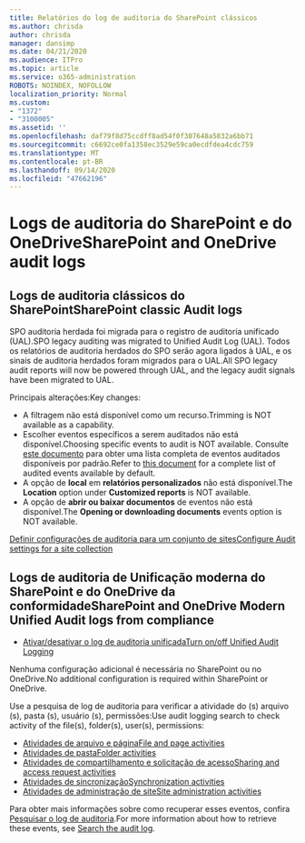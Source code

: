 ```yaml
---
title: Relatórios do log de auditoria do SharePoint clássicos
ms.author: chrisda
author: chrisda
manager: dansimp
ms.date: 04/21/2020
ms.audience: ITPro
ms.topic: article
ms.service: o365-administration
ROBOTS: NOINDEX, NOFOLLOW
localization_priority: Normal
ms.custom:
- "1372"
- "3100005"
ms.assetid: ''
ms.openlocfilehash: daf79f8d75ccdff8ad54f0f307648a5832a6bb71
ms.sourcegitcommit: c6692ce0fa1358ec3529e59ca0ecdfdea4cdc759
ms.translationtype: MT
ms.contentlocale: pt-BR
ms.lasthandoff: 09/14/2020
ms.locfileid: "47662196"
---
```

# <a name="sharepoint-and-onedrive-audit-logs"></a><span data-ttu-id="5463c-102">Logs de auditoria do SharePoint e do OneDrive</span><span class="sxs-lookup"><span data-stu-id="5463c-102">SharePoint and OneDrive audit logs</span></span>

## <a name="sharepoint-classic-audit-logs"></a><span data-ttu-id="5463c-103">Logs de auditoria clássicos do SharePoint</span><span class="sxs-lookup"><span data-stu-id="5463c-103">SharePoint classic Audit logs</span></span>

<span data-ttu-id="5463c-104">SPO auditoria herdada foi migrada para o registro de auditoria unificado (UAL).</span><span class="sxs-lookup"><span data-stu-id="5463c-104">SPO legacy auditing was migrated to Unified Audit Log (UAL).</span></span> <span data-ttu-id="5463c-105">Todos os relatórios de auditoria herdados do SPO serão agora ligados à UAL, e os sinais de auditoria herdados foram migrados para o UAL.</span><span class="sxs-lookup"><span data-stu-id="5463c-105">All SPO legacy audit reports will now be powered through UAL, and the legacy audit signals have been migrated to UAL.</span></span>

<span data-ttu-id="5463c-106">Principais alterações:</span><span class="sxs-lookup"><span data-stu-id="5463c-106">Key changes:</span></span>

* <span data-ttu-id="5463c-107">A filtragem não está disponível como um recurso.</span><span class="sxs-lookup"><span data-stu-id="5463c-107">Trimming is NOT available as a capability.</span></span>
* <span data-ttu-id="5463c-108">Escolher eventos específicos a serem auditados não está disponível.</span><span class="sxs-lookup"><span data-stu-id="5463c-108">Choosing specific events to audit is NOT available.</span></span> <span data-ttu-id="5463c-109">Consulte [este documento](https://docs.microsoft.com/microsoft-365/compliance/search-the-audit-log-in-security-and-compliance) para obter uma lista completa de eventos auditados disponíveis por padrão.</span><span class="sxs-lookup"><span data-stu-id="5463c-109">Refer to [this document](https://docs.microsoft.com/microsoft-365/compliance/search-the-audit-log-in-security-and-compliance) for a complete list of audited events available by default.</span></span>
* <span data-ttu-id="5463c-110">A opção de **local** em **relatórios personalizados** não está disponível.</span><span class="sxs-lookup"><span data-stu-id="5463c-110">The **Location** option under **Customized reports** is NOT available.</span></span>
* <span data-ttu-id="5463c-111">A opção de **abrir ou baixar documentos** de eventos não está disponível.</span><span class="sxs-lookup"><span data-stu-id="5463c-111">The **Opening or downloading documents** events option is NOT available.</span></span>

[<span data-ttu-id="5463c-112">Definir configurações de auditoria para um conjunto de sites</span><span class="sxs-lookup"><span data-stu-id="5463c-112">Configure Audit settings for a site collection</span></span>](https://support.office.com/article/Configure-audit-settings-for-a-site-collection-A9920C97-38C0-44F2-8BCB-4CF1E2AE22D2)

## <a name="sharepoint-and-onedrive-modern-unified-audit-logs-from-compliance"></a><span data-ttu-id="5463c-113">Logs de auditoria de Unificação moderna do SharePoint e do OneDrive da conformidade</span><span class="sxs-lookup"><span data-stu-id="5463c-113">SharePoint and OneDrive Modern Unified Audit logs from compliance</span></span>

* [<span data-ttu-id="5463c-114">Ativar/desativar o log de auditoria unificada</span><span class="sxs-lookup"><span data-stu-id="5463c-114">Turn on/off Unified Audit Logging</span></span>](https://docs.microsoft.com/microsoft-365/compliance/turn-audit-log-search-on-or-off) 

<span data-ttu-id="5463c-115">Nenhuma configuração adicional é necessária no SharePoint ou no OneDrive.</span><span class="sxs-lookup"><span data-stu-id="5463c-115">No additional configuration is required within SharePoint or OneDrive.</span></span>

<span data-ttu-id="5463c-116">Use a pesquisa de log de auditoria para verificar a atividade do (s) arquivo (s), pasta (s), usuário (s), permissões:</span><span class="sxs-lookup"><span data-stu-id="5463c-116">Use audit logging search to check activity of the file(s), folder(s), user(s), permissions:</span></span>

* [<span data-ttu-id="5463c-117">Atividades de arquivo e página</span><span class="sxs-lookup"><span data-stu-id="5463c-117">File and page activities</span></span>](https://docs.microsoft.com/microsoft-365/compliance/search-the-audit-log-in-security-and-compliance)
* [<span data-ttu-id="5463c-118">Atividades de pasta</span><span class="sxs-lookup"><span data-stu-id="5463c-118">Folder activities</span></span>](https://docs.microsoft.com/microsoft-365/compliance/search-the-audit-log-in-security-and-compliance#folder-activities)
* [<span data-ttu-id="5463c-119">Atividades de compartilhamento e solicitação de acesso</span><span class="sxs-lookup"><span data-stu-id="5463c-119">Sharing and access request activities</span></span>](https://docs.microsoft.com/microsoft-365/compliance/search-the-audit-log-in-security-and-compliance#sharing-and-access-request-activities)
* [<span data-ttu-id="5463c-120">Atividades de sincronização</span><span class="sxs-lookup"><span data-stu-id="5463c-120">Synchronization activities</span></span>](https://docs.microsoft.com/microsoft-365/compliance/search-the-audit-log-in-security-and-compliance#synchronization-activities)
* [<span data-ttu-id="5463c-121">Atividades de administração de site</span><span class="sxs-lookup"><span data-stu-id="5463c-121">Site administration activities</span></span>](https://docs.microsoft.com/microsoft-365/compliance/search-the-audit-log-in-security-and-compliance#site-administration-activities)

<span data-ttu-id="5463c-122">Para obter mais informações sobre como recuperar esses eventos, confira [Pesquisar o log de auditoria](https://docs.microsoft.com/microsoft-365/compliance/search-the-audit-log-in-security-and-compliance#search-the-audit-log).</span><span class="sxs-lookup"><span data-stu-id="5463c-122">For more information about how to retrieve these events, see [Search the audit log](https://docs.microsoft.com/microsoft-365/compliance/search-the-audit-log-in-security-and-compliance#search-the-audit-log).</span></span>
